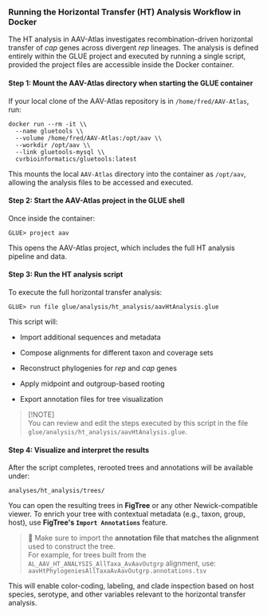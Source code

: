 ### Running the Horizontal Transfer (HT) Analysis Workflow in Docker

The HT analysis in AAV-Atlas investigates recombination-driven horizontal transfer of *cap* genes across divergent *rep* lineages. The analysis is defined entirely within the GLUE project and executed by running a single script, provided the project files are accessible inside the Docker container.

#### Step 1: Mount the AAV-Atlas directory when starting the GLUE container

If your local clone of the AAV-Atlas repository is in `/home/fred/AAV-Atlas`, run:

```
docker run --rm -it \\
  --name gluetools \\
  --volume /home/fred/AAV-Atlas:/opt/aav \\
  --workdir /opt/aav \\
  --link gluetools-mysql \\
  cvrbioinformatics/gluetools:latest
```

This mounts the local `AAV-Atlas` directory into the container as `/opt/aav`, allowing the analysis files to be accessed and executed.

#### Step 2: Start the AAV-Atlas project in the GLUE shell

Once inside the container:

```
GLUE> project aav
```

This opens the AAV-Atlas project, which includes the full HT analysis pipeline and data.

#### Step 3: Run the HT analysis script

To execute the full horizontal transfer analysis:

```
GLUE> run file glue/analysis/ht_analysis/aavHtAnalysis.glue
```

This script will:

-   Import additional sequences and metadata

-   Compose alignments for different taxon and coverage sets

-   Reconstruct phylogenies for *rep* and *cap* genes

-   Apply midpoint and outgroup-based rooting

-   Export annotation files for tree visualization

> [!NOTE]\
> You can review and edit the steps executed by this script in the file `glue/analysis/ht_analysis/aavHtAnalysis.glue`.

#### Step 4: Visualize and interpret the results

After the script completes, rerooted trees and annotations will be available under:

```
analyses/ht_analysis/trees/
```

You can open the resulting trees in **FigTree** or any other Newick-compatible viewer. To enrich your tree with contextual metadata (e.g., taxon, group, host), use **FigTree's `Import Annotations`** feature.

> 🔎 Make sure to import the **annotation file that matches the alignment** used to construct the tree.\
> For example, for trees built from the `AL_AAV_HT_ANALYSIS_AllTaxa_AvAavOutgrp` alignment, use:\
> `aavHtPhylogeniesAllTaxaAvAavOutgrp.annotations.tsv`

This will enable color-coding, labeling, and clade inspection based on host species, serotype, and other variables relevant to the horizontal transfer analysis.